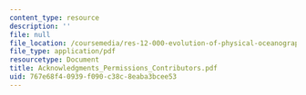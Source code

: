 ```yaml
---
content_type: resource
description: ''
file: null
file_location: /coursemedia/res-12-000-evolution-of-physical-oceanography-spring-2007/767e68f40939f090c38c8eaba3bcee53_Acknowledgments_Permissions_Contributors.pdf
file_type: application/pdf
resourcetype: Document
title: Acknowledgments_Permissions_Contributors.pdf
uid: 767e68f4-0939-f090-c38c-8eaba3bcee53
---
```

